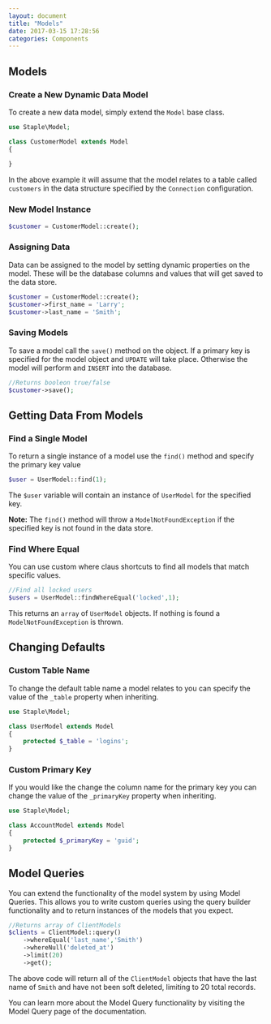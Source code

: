 ```yaml
---
layout: document
title: "Models"
date: 2017-03-15 17:28:56
categories: Components
---
```


## Models

### Create a New Dynamic Data Model

To create a new data model, simply extend the `Model` base class. 

```php
use Staple\Model;

class CustomerModel extends Model
{
    
}
```

In the above example it will assume that the model relates to a table called `customers`
in the data structure specified by the `Connection` configuration.

### New Model Instance
```php
$customer = CustomerModel::create();
```

### Assigning Data

Data can be assigned to the model by setting dynamic properties on the model. 
These will be the database columns and values that will get saved to the data store.

```php
$customer = CustomerModel::create();
$customer->first_name = 'Larry';
$customer->last_name = 'Smith';
```

### Saving Models

To save a model call the `save()` method on the object. If a primary key is specified
for the model object and `UPDATE` will take place. Otherwise the model will perform
and `INSERT` into the database.

```php
//Returns booleon true/false
$customer->save();
```

## Getting Data From Models

### Find a Single Model

To return a single instance of a model use the `find()` method and specify the primary
key value

```php
$user = UserModel::find(1);
```

The `$user` variable will contain an instance of `UserModel` for the specified key.

**Note:** The `find()` method will throw a `ModelNotFoundException` if the specified key
is not found in the data store.

### Find Where Equal

You can use custom where claus shortcuts to find all models that match specific values.

```php
//Find all locked users
$users = UserModel::findWhereEqual('locked',1);
```

This returns an `array` of `UserModel` objects. If nothing is found a `ModelNotFoundException`
is thrown.

## Changing Defaults

### Custom Table Name

To change the default table name a model relates to you can specify the value of the
`_table` property when inheriting.

```php
use Staple\Model;

class UserModel extends Model
{
    protected $_table = 'logins';
}
```

### Custom Primary Key

If you would like the change the column name for the primary key you can change the
value of the `_primaryKey` property when inheriting.

```php
use Staple\Model;

class AccountModel extends Model
{
    protected $_primaryKey = 'guid';
}
```

## Model Queries

You can extend the functionality of the model system by using Model Queries. This allows
you to write custom queries using the query builder functionality and to return instances
of the models that you expect.

```php
//Returns array of ClientModels
$clients = ClientModel::query()
    ->whereEqual('last_name','Smith')
    ->whereNull('deleted_at')
    ->limit(20)
    ->get();
```

The above code will return all of the `ClientModel` objects that have the last name of `Smith`
and have not been soft deleted, limiting to 20 total records.

You can learn more about the Model Query functionality by visiting the Model Query page of the
documentation.